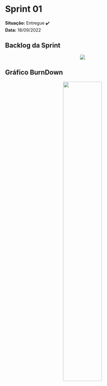 # Sprint 01
**Situação:** Entregue ✔️ <br>
**Data:** 18/09/2022 

## Backlog da Sprint

<p align="center">
 <img src="https://user-images.githubusercontent.com/80851038/190933200-8712c681-47c0-451e-967b-9e84e7a719cf.png">
</p>

## Gráfico BurnDown

<p align="center">
 <img src="https://user-images.githubusercontent.com/80851038/190933059-14ba9ff5-9d7b-43e6-80a7-4091ff8ef9e3.png" width="50%">
</p>
